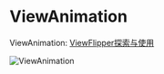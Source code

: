 # ViewAnimation


ViewAnimation: [ViewFlipper探索与使用](http://www.jianshu.com/p/df24bae5e8c3)

![ViewAnimation](https://github.com/Wing-Li/PracticeDemos/blob/master/ViewAnimation/img/viewanimation.gif)

